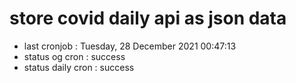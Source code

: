 # store covid daily api as json data

- last cronjob : Tuesday, 28 December 2021 00:47:13
- status og cron : success
- status daily cron : success
      
      
